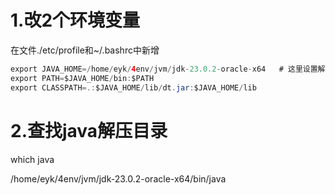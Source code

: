# 1.改2个环境变量

在文件./etc/profile和~/.bashrc中新增
```java
export JAVA_HOME=/home/eyk/4env/jvm/jdk-23.0.2-oracle-x64   # 这里设置解压的Java目录文件
export PATH=$JAVA_HOME/bin:$PATH
export CLASSPATH=.:$JAVA_HOME/lib/dt.jar:$JAVA_HOME/lib
```
 
# 2.查找java解压目录
which java

/home/eyk/4env/jvm/jdk-23.0.2-oracle-x64/bin/java

